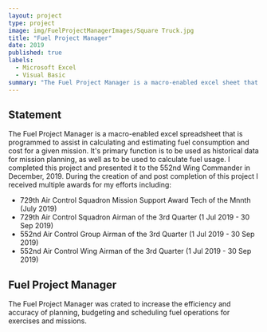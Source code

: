 ```yaml
---
layout: project
type: project
image: img/FuelProjectManagerImages/Square Truck.jpg
title: "Fuel Project Manager"
date: 2019
published: true
labels:
  - Microsoft Excel
  - Visual Basic
summary: "The Fuel Project Manager is a macro-enabled excel sheet that is programmed to assist in calculating and estimating fuel consumption and cost for a mission."
---
```


## Statement

The Fuel Project Manager is a macro-enabled excel spreadsheet that is programmed to assist in calculating and estimating fuel consumption and cost for a given mission. It's primary function is to be used as historical data for mission planning, as well as to be used to calculate fuel usage. I completed this project and presented it to the 552nd Wing Commander in December, 2019. During the creation of and post completion of this project I received multiple awards for my efforts including: 

- 729th Air Control Squadron Mission Support Award Tech of the Mnnth (July 2019)
- 729th Air Control Squadron Airman of the 3rd Quarter (1 Jul 2019 - 30 Sep 2019)
- 552nd Air Control Group Airman of the 3rd Quarter (1 Jul 2019 - 30 Sep 2019)
- 552nd Air Control Wing Airman of the 3rd Quarter (1 Jul 2019 - 30 Sep 2019)

## Fuel Project Manager

The Fuel Project Manager was crated to increase the efficiency and accuracy of planning, budgeting and scheduling fuel operations for exercises and missions.
